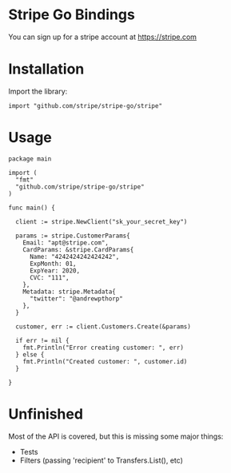 # Stripe Go Bindings

You can sign up for a stripe account at https://stripe.com

Installation
============

Import the library:

    import "github.com/stripe/stripe-go/stripe"


Usage
=====

    package main

    import (
      "fmt"
      "github.com/stripe/stripe-go/stripe"
    )

    func main() {

      client := stripe.NewClient("sk_your_secret_key")

      params := stripe.CustomerParams{
        Email: "apt@stripe.com",
        CardParams: &stripe.CardParams{
          Name: "4242424242424242",
          ExpMonth: 01,
          ExpYear: 2020,
          CVC: "111",
        },
        Metadata: stripe.Metadata{
          "twitter": "@andrewpthorp"
        },
      }

      customer, err := client.Customers.Create(&params)

      if err != nil {
        fmt.Println("Error creating customer: ", err)
      } else {
        fmt.Println("Created customer: ", customer.id)
      }

    }

Unfinished
==========

Most of the API is covered, but this is missing some major things:

* Tests
* Filters (passing 'recipient' to Transfers.List(), etc)

